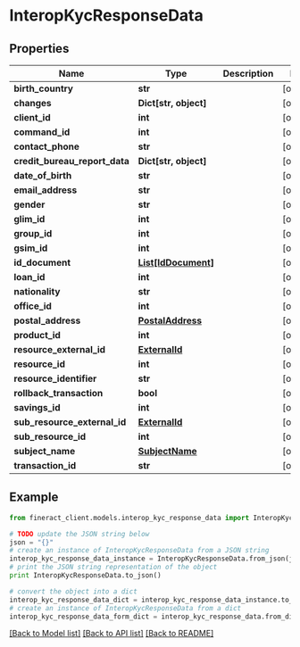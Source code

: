 # InteropKycResponseData


## Properties

Name | Type | Description | Notes
------------ | ------------- | ------------- | -------------
**birth_country** | **str** |  | [optional] 
**changes** | **Dict[str, object]** |  | [optional] 
**client_id** | **int** |  | [optional] 
**command_id** | **int** |  | [optional] 
**contact_phone** | **str** |  | [optional] 
**credit_bureau_report_data** | **Dict[str, object]** |  | [optional] 
**date_of_birth** | **str** |  | [optional] 
**email_address** | **str** |  | [optional] 
**gender** | **str** |  | [optional] 
**glim_id** | **int** |  | [optional] 
**group_id** | **int** |  | [optional] 
**gsim_id** | **int** |  | [optional] 
**id_document** | [**List[IdDocument]**](IdDocument.md) |  | [optional] 
**loan_id** | **int** |  | [optional] 
**nationality** | **str** |  | [optional] 
**office_id** | **int** |  | [optional] 
**postal_address** | [**PostalAddress**](PostalAddress.md) |  | [optional] 
**product_id** | **int** |  | [optional] 
**resource_external_id** | [**ExternalId**](ExternalId.md) |  | [optional] 
**resource_id** | **int** |  | [optional] 
**resource_identifier** | **str** |  | [optional] 
**rollback_transaction** | **bool** |  | [optional] 
**savings_id** | **int** |  | [optional] 
**sub_resource_external_id** | [**ExternalId**](ExternalId.md) |  | [optional] 
**sub_resource_id** | **int** |  | [optional] 
**subject_name** | [**SubjectName**](SubjectName.md) |  | [optional] 
**transaction_id** | **str** |  | [optional] 

## Example

```python
from fineract_client.models.interop_kyc_response_data import InteropKycResponseData

# TODO update the JSON string below
json = "{}"
# create an instance of InteropKycResponseData from a JSON string
interop_kyc_response_data_instance = InteropKycResponseData.from_json(json)
# print the JSON string representation of the object
print InteropKycResponseData.to_json()

# convert the object into a dict
interop_kyc_response_data_dict = interop_kyc_response_data_instance.to_dict()
# create an instance of InteropKycResponseData from a dict
interop_kyc_response_data_form_dict = interop_kyc_response_data.from_dict(interop_kyc_response_data_dict)
```
[[Back to Model list]](../README.md#documentation-for-models) [[Back to API list]](../README.md#documentation-for-api-endpoints) [[Back to README]](../README.md)


